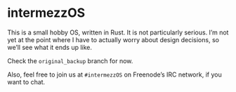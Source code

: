 # intermezzOS

This is a small hobby OS, written in Rust. It is not particularly serious. I’m
not yet at the point where I have to actually worry about design decisions, so
we’ll see what it ends up like.

Check the `original_backup` branch for now.

Also, feel free to join us at `#intermezzOS` on Freenode’s IRC network, if you
want to chat.
